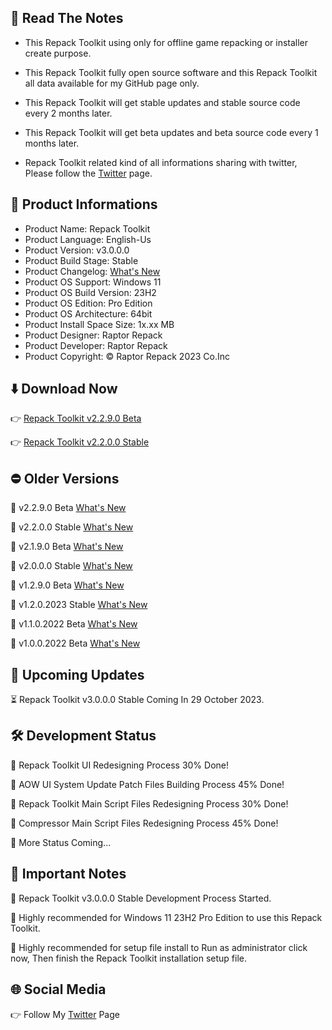 📝 Read The Notes
-----------------

- This Repack Toolkit using only for offline game repacking or installer create purpose.

- This Repack Toolkit fully open source software and this Repack Toolkit all data available for my GitHub page only.

- This Repack Toolkit will get stable updates and stable source code every 2 months later.

- This Repack Toolkit will get beta updates and beta source code every 1 months later.

- Repack Toolkit related kind of all informations sharing with twitter, Please follow the [Twitter](https://www.twitter.com/raptorrepack)
 page.

🧾 Product Informations
-----------------------
- Product Name: Repack Toolkit
- Product Language: English-Us
- Product Version: v3.0.0.0
- Product Build Stage: Stable
- Product Changelog: [What's New](https://github.com/raptorrepack/RepackToolkit)
- Product OS Support: Windows 11
- Product OS Build Version: 23H2
- Product OS Edition: Pro Edition
- Product OS Architecture: 64bit
- Product Install Space Size: 1x.xx MB
- Product Designer: Raptor Repack
- Product Developer: Raptor Repack
- Product Copyright: © Raptor Repack 2023 Co.Inc

⬇️ Download Now 
---------------
👉 [Repack Toolkit v2.2.9.0 Beta](https://github.com/RaptorRepack/RepackToolkit/releases/download/v2.2.9/RepackToolkit64bit_v2.2.9.0.Beta.exe)

👉 [Repack Toolkit v2.2.0.0 Stable](https://github.com/RaptorRepack/RepackToolkit/releases/download/v2.2.0/RepackToolkit64bit_v2.2.0.0.exe)

⛔ Older Versions
-----------------
🚫 v2.2.9.0 Beta [What's New](https://github.com/RaptorRepack/RepackToolkit/releases/tag/v2.2.9)

🚫 v2.2.0.0 Stable [What's New](https://github.com/RaptorRepack/RepackToolkit/releases/tag/v2.2.0)

🚫 v2.1.9.0 Beta [What's New](https://github.com/RaptorRepack/RepackToolkit/releases/tag/v2.1.9)

🚫 v2.0.0.0 Stable [What's New](https://github.com/RaptorRepack/RepackToolkit/releases/tag/v2.0.0)

🚫 v1.2.9.0 Beta [What's New](https://github.com/RaptorRepack/RepackToolkit/releases/tag/v1.2.9)

🚫 v1.2.0.2023 Stable [What's New](https://github.com/RaptorRepack/RepackToolkit/releases/tag/v1.2.0)

🚫 v1.1.0.2022 Beta [What's New](https://github.com/RaptorRepack/RepackToolkit/releases/tag/v1.1.0)

🚫 v1.0.0.2022 Beta [What's New](https://github.com/RaptorRepack/RepackToolkit/releases/tag/v1.0.0)

📢 Upcoming Updates 
-------------------
⏳ Repack Toolkit v3.0.0.0 Stable Coming In 29 October 2023.

🛠️ Development Status
---------------------
🔴 Repack Toolkit UI Redesigning Process 30% Done!

🔴 AOW UI System Update Patch Files Building Process 45% Done!

🔴 Repack Toolkit Main Script Files Redesigning Process 30% Done!

🔴 Compressor Main Script Files Redesigning Process 45% Done!

🔴 More Status Coming...


📝 Important Notes
------------------
🔴 Repack Toolkit v3.0.0.0 Stable Development Process Started.

🔴 Highly recommended for Windows 11 23H2 Pro Edition to use this Repack Toolkit.

🔴 Highly recommended for setup file install to Run as administrator click now, Then finish the Repack Toolkit installation setup file.


🌐 Social Media
---------------
👉 Follow My [Twitter](https://www.twitter.com/raptorrepack) Page